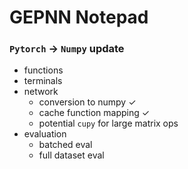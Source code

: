 # GEPNN Notepad

### `Pytorch` &rarr; `Numpy` update
- functions
- terminals
- network
  - conversion to numpy ✓
  - cache function mapping ✓
  - potential `cupy` for large matrix ops
- evaluation
  - batched eval
  - full dataset eval
